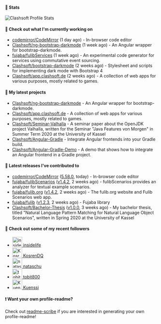 #### 🔅 Stats

![Clashsoft Profile Stats](https://github-readme-stats.vercel.app/api?username=Clashsoft&show_icons=true&theme=dark&count_private=true&icon_color=0075ff)

#### 👷 Check out what I'm currently working on

- [codemirror/CodeMirror](https://github.com/codemirror/CodeMirror) (1 day ago) - In-browser code editor
- [Clashsoft/ng-bootstrap-darkmode](https://github.com/Clashsoft/ng-bootstrap-darkmode) (1 week ago) - An Angular wrapper for bootstrap-darkmode.
- [fujaba/fulibServices](https://github.com/fujaba/fulibServices) (1 week ago) - An experimental code generator for services using commutative event sourcing.
- [Clashsoft/bootstrap-darkmode](https://github.com/Clashsoft/bootstrap-darkmode) (2 weeks ago) - Stylesheet and scripts for implementing dark mode with Bootstrap 4
- [Clashsoft/app.clashsoft.de](https://github.com/Clashsoft/app.clashsoft.de) (2 weeks ago) - A collection of web apps for various purposes, mostly related to games.

#### 🌱 My latest projects

- [Clashsoft/ng-bootstrap-darkmode](https://github.com/Clashsoft/ng-bootstrap-darkmode) - An Angular wrapper for bootstrap-darkmode.
- [Clashsoft/app.clashsoft.de](https://github.com/Clashsoft/app.clashsoft.de) - A collection of web apps for various purposes, mostly related to games.
- [Clashsoft/Seminar-Valhalla](https://github.com/Clashsoft/Seminar-Valhalla) - A seminar paper about the OpenJDK project Valhalla, written for the Seminar &#34;Java Features von Morgen&#34; in Summer Term 2020 at the University of Kassel
- [Clashsoft/Angular-Gradle](https://github.com/Clashsoft/Angular-Gradle) - Integrate Angular frontends into your Gradle build.
- [Clashsoft/Angular-Gradle-Demo](https://github.com/Clashsoft/Angular-Gradle-Demo) - A demo that shows how to integrate an Angular frontend in a Gradle project.

#### 🔭 Latest releases I've contributed to

- [codemirror/CodeMirror](https://github.com/codemirror/CodeMirror) ([5.58.0](https://github.com/codemirror/CodeMirror/releases/tag/5.58.0), today) - In-browser code editor
- [fujaba/fulibScenarios](https://github.com/fujaba/fulibScenarios) ([v1.4.2](https://github.com/fujaba/fulibScenarios/releases/tag/v1.4.2), 2 weeks ago) - fulibScenarios provides an analyzer for textual example scenarios. 
- [fujaba/fulib.org](https://github.com/fujaba/fulib.org) ([v1.4.2](https://github.com/fujaba/fulib.org/releases/tag/v1.4.2), 2 weeks ago) - The fulib.org website and Fulib Scenarios web app.
- [fujaba/fulib](https://github.com/fujaba/fulib) ([v1.2.3](https://github.com/fujaba/fulib/releases/tag/v1.2.3), 2 weeks ago) - Fujaba library
- [Clashsoft/Bachelor-Thesis](https://github.com/Clashsoft/Bachelor-Thesis) ([v1.0.0](https://github.com/Clashsoft/Bachelor-Thesis/releases/tag/v1.0.0), 3 weeks ago) - My bachelor thesis, titled &#34;Natural Language Pattern Matching for Natural Language Object Scenarios&#34;, written in Spring 2020 at the University of Kassel

#### 👯 Check out some of my recent followers

- [<img src="https://github.com/insidelife.png?size=128" alt="insidelife Profile Avatar" width="32"> insidelife](https://github.com/insidelife)
- [<img src="https://github.com/KosrenDQ.png?size=128" alt="KosrenDQ Profile Avatar" width="32"> KosrenDQ](https://github.com/KosrenDQ)
- [<img src="https://github.com/nataschu.png?size=128" alt="nataschu Profile Avatar" width="32"> nataschu](https://github.com/nataschu)
- [<img src="https://github.com/tobit800.png?size=128" alt="tobit800 Profile Avatar" width="32"> tobit800](https://github.com/tobit800)
- [<img src="https://github.com/Kuenssi.png?size=128" alt="Kuenssi Profile Avatar" width="32"> Kuenssi](https://github.com/Kuenssi)

#### ❗ Want your own profile-readme?
Check out [readme-scribe](https://github.com/muesli/readme-scribe) if you are interested in generating your own profile-readme!
